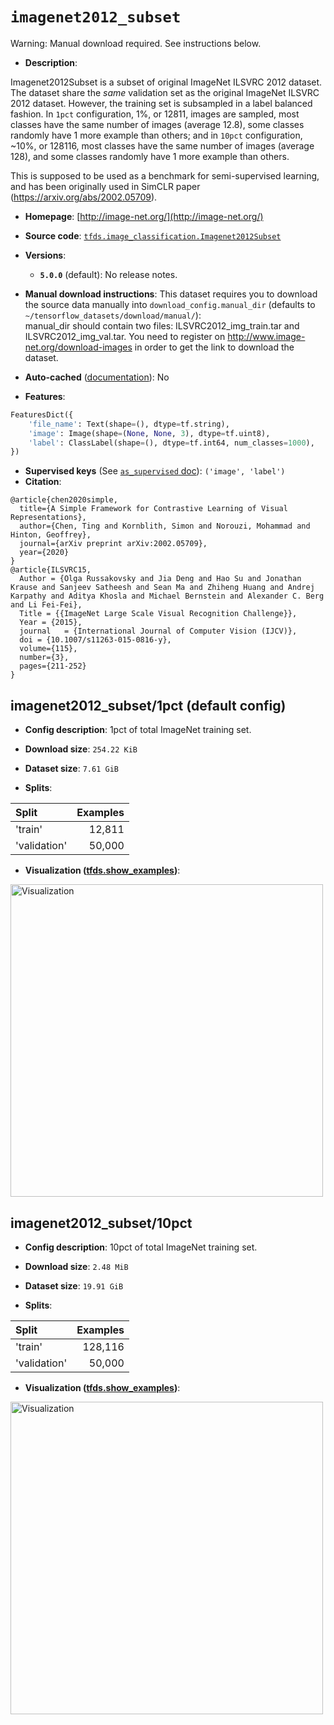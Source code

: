 <div itemscope itemtype="http://schema.org/Dataset">
  <div itemscope itemprop="includedInDataCatalog" itemtype="http://schema.org/DataCatalog">
    <meta itemprop="name" content="TensorFlow Datasets" />
  </div>

  <meta itemprop="name" content="imagenet2012_subset" />
  <meta itemprop="description" content="Imagenet2012Subset is a subset of original ImageNet ILSVRC 2012 dataset.&#10;The dataset share the *same* validation set as the original ImageNet ILSVRC 2012&#10;dataset. However, the training set is subsampled in a label balanced fashion.&#10;In `1pct` configuration, 1%, or 12811, images are sampled, most classes have&#10;the same number of images (average 12.8), some classes randomly have 1 more&#10;example than others; and in `10pct` configuration, ~10%, or 128116, most classes&#10;have the same number of images (average 128), and some classes randomly have 1&#10;more example than others.&#10;&#10;This is supposed to be used as a benchmark for semi-supervised learning, and&#10;has been originally used in SimCLR paper (https://arxiv.org/abs/2002.05709).&#10;&#10;To use this dataset:&#10;&#10;```python&#10;import tensorflow_datasets as tfds&#10;&#10;ds = tfds.load(&#x27;imagenet2012_subset&#x27;, split=&#x27;train&#x27;)&#10;for ex in ds.take(4):&#10;  print(ex)&#10;```&#10;&#10;See [the guide](https://www.tensorflow.org/datasets/overview) for more&#10;informations on [tensorflow_datasets](https://www.tensorflow.org/datasets).&#10;&#10;&lt;img src=&quot;https://storage.googleapis.com/tfds-data/visualization/imagenet2012_subset-1pct-5.0.0.png&quot; alt=&quot;Visualization&quot; width=&quot;500px&quot;&gt;&#10;&#10;" />
  <meta itemprop="url" content="https://www.tensorflow.org/datasets/catalog/imagenet2012_subset" />
  <meta itemprop="sameAs" content="http://image-net.org/" />
  <meta itemprop="citation" content="@article{chen2020simple,&#10;  title={A Simple Framework for Contrastive Learning of Visual Representations},&#10;  author={Chen, Ting and Kornblith, Simon and Norouzi, Mohammad and Hinton, Geoffrey},&#10;  journal={arXiv preprint arXiv:2002.05709},&#10;  year={2020}&#10;}&#10;@article{ILSVRC15,&#10;  Author = {Olga Russakovsky and Jia Deng and Hao Su and Jonathan Krause and Sanjeev Satheesh and Sean Ma and Zhiheng Huang and Andrej Karpathy and Aditya Khosla and Michael Bernstein and Alexander C. Berg and Li Fei-Fei},&#10;  Title = {{ImageNet Large Scale Visual Recognition Challenge}},&#10;  Year = {2015},&#10;  journal   = {International Journal of Computer Vision (IJCV)},&#10;  doi = {10.1007/s11263-015-0816-y},&#10;  volume={115},&#10;  number={3},&#10;  pages={211-252}&#10;}" />
</div>

# `imagenet2012_subset`

Warning: Manual download required. See instructions below.

*   **Description**:

Imagenet2012Subset is a subset of original ImageNet ILSVRC 2012 dataset. The
dataset share the *same* validation set as the original ImageNet ILSVRC 2012
dataset. However, the training set is subsampled in a label balanced fashion. In
`1pct` configuration, 1%, or 12811, images are sampled, most classes have the
same number of images (average 12.8), some classes randomly have 1 more example
than others; and in `10pct` configuration, ~10%, or 128116, most classes have
the same number of images (average 128), and some classes randomly have 1 more
example than others.

This is supposed to be used as a benchmark for semi-supervised learning, and has
been originally used in SimCLR paper (https://arxiv.org/abs/2002.05709).

*   **Homepage**: [http://image-net.org/](http://image-net.org/)

*   **Source code**:
    [`tfds.image_classification.Imagenet2012Subset`](https://github.com/tensorflow/datasets/tree/master/tensorflow_datasets/image_classification/imagenet2012_subset.py)

*   **Versions**:

    *   **`5.0.0`** (default): No release notes.

*   **Manual download instructions**: This dataset requires you to download the
    source data manually into `download_config.manual_dir`
    (defaults to `~/tensorflow_datasets/download/manual/`):<br/>
    manual_dir should contain two files: ILSVRC2012_img_train.tar and
    ILSVRC2012_img_val.tar.
    You need to register on http://www.image-net.org/download-images in order
    to get the link to download the dataset.

*   **Auto-cached**
    ([documentation](https://www.tensorflow.org/datasets/performances#auto-caching)):
    No

*   **Features**:

```python
FeaturesDict({
    'file_name': Text(shape=(), dtype=tf.string),
    'image': Image(shape=(None, None, 3), dtype=tf.uint8),
    'label': ClassLabel(shape=(), dtype=tf.int64, num_classes=1000),
})
```

*   **Supervised keys** (See
    [`as_supervised` doc](https://www.tensorflow.org/datasets/api_docs/python/tfds/load#args)):
    `('image', 'label')`
*   **Citation**:

```
@article{chen2020simple,
  title={A Simple Framework for Contrastive Learning of Visual Representations},
  author={Chen, Ting and Kornblith, Simon and Norouzi, Mohammad and Hinton, Geoffrey},
  journal={arXiv preprint arXiv:2002.05709},
  year={2020}
}
@article{ILSVRC15,
  Author = {Olga Russakovsky and Jia Deng and Hao Su and Jonathan Krause and Sanjeev Satheesh and Sean Ma and Zhiheng Huang and Andrej Karpathy and Aditya Khosla and Michael Bernstein and Alexander C. Berg and Li Fei-Fei},
  Title = {{ImageNet Large Scale Visual Recognition Challenge}},
  Year = {2015},
  journal   = {International Journal of Computer Vision (IJCV)},
  doi = {10.1007/s11263-015-0816-y},
  volume={115},
  number={3},
  pages={211-252}
}
```

## imagenet2012_subset/1pct (default config)

*   **Config description**: 1pct of total ImageNet training set.

*   **Download size**: `254.22 KiB`

*   **Dataset size**: `7.61 GiB`

*   **Splits**:

Split        | Examples
:----------- | -------:
'train'      | 12,811
'validation' | 50,000

*   **Visualization
    ([tfds.show_examples](https://www.tensorflow.org/datasets/api_docs/python/tfds/visualization/show_examples))**:

<img src="https://storage.googleapis.com/tfds-data/visualization/imagenet2012_subset-1pct-5.0.0.png" alt="Visualization" width="500px">

## imagenet2012_subset/10pct

*   **Config description**: 10pct of total ImageNet training set.

*   **Download size**: `2.48 MiB`

*   **Dataset size**: `19.91 GiB`

*   **Splits**:

Split        | Examples
:----------- | -------:
'train'      | 128,116
'validation' | 50,000

*   **Visualization
    ([tfds.show_examples](https://www.tensorflow.org/datasets/api_docs/python/tfds/visualization/show_examples))**:

<img src="https://storage.googleapis.com/tfds-data/visualization/imagenet2012_subset-10pct-5.0.0.png" alt="Visualization" width="500px">
